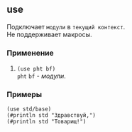 ## use
Подключает `модули` в `текущий контекст`.<br>
Не поддерживает макросы.

### Применение

1. `(use pht bf)`<br>
`pht` `bf` - _модули_.

### Примеры

```pihta
(use std/base)
(#println std "Здравствуй,")
(#println std "Товарищ!")
```